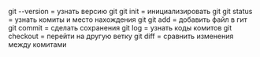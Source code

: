 git --version = узнать версию git
git init = инициализировать git
git status = узнать комиты и место нахождения git
git add = добавить файл в гит
git commit = сделать сохранения
git log = узнать коды комитов 
git checkout = перейти на другую ветку
git diff = сравнить изменения между комитами
